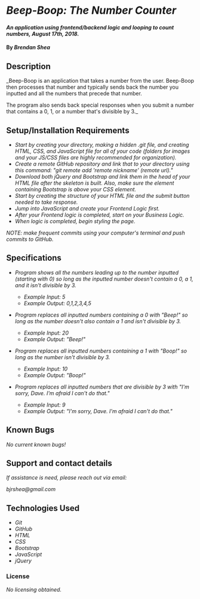 # _Beep-Boop: The Number Counter_

#### _An application using frontend/backend logic and looping to count numbers, August 17th, 2018._

#### By _**Brendan Shea**_

## Description

_Beep-Boop is an application that takes a number from the user. Beep-Boop then processes that number and typically sends back the number you inputted and all the numbers that precede that number.

The program also sends back special responses when you submit a number that contains a 0, 1, or a number that's divisible by 3._

## Setup/Installation Requirements

* _Start by creating your directory, making a hidden .git file, and creating HTML, CSS, and JavaScript file for all of your code (folders for images and your JS/CSS files are highly recommended for organization)._
* _Create a remote GitHub repository and link that to your directory using this command: "git remote add 'remote nickname' (remote url)."_
* _Download both jQuery and Bootstrap and link them in the head of your HTML file after the skeleton is built. Also, *make sure* the element containing Bootstrap is *above* your CSS element._
* _Start by creating the structure of your HTML file and the submit button needed to take response._
* _Jump into JavaScript and create your Frontend Logic first._
* _After your Frontend logic is completed, start on your Business Logic._
* _When logic is completed, begin styling the page._

_NOTE: make frequent commits using your computer's terminal and push commits to GitHub._

## Specifications

* _Program shows all the numbers leading up to the number inputted (starting with 0) so long as the inputted number doesn't contain a 0, a 1, and it isn't divisible by 3._
  * _Example Input: 5_
  * _Example Output: 0,1,2,3,4,5_

* _Program replaces all inputted numbers containing a 0 with "Beep!" so long as the number doesn't also contain a 1 and isn't divisible by 3._
  * _Example Input: 20_
  * _Example Output: "Beep!"_

* _Program replaces all inputted numbers containing a 1 with "Boop!" so long as the number isn't divisible by 3._
  * _Example Input: 10_
  * _Example Output: "Boop!"_

* _Program replaces all inputted numbers that are divisible by 3 with "I'm sorry, Dave. I'm afraid I can't do that."_
  * _Example Input: 9_
  * _Example Output: "I'm sorry, Dave. I'm afraid I can't do that."_

## Known Bugs

_No current known bugs!_

## Support and contact details

_If assistance is need, please reach out via email:_

_bjrshea@gmail.com_

## Technologies Used

* _Git_
* _GitHub_
* _HTML_
* _CSS_
* _Bootstrap_
* _JavaScript_
* _jQuery_

### License

*No licensing obtained.*
